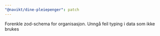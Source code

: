```yaml
---
"@navikt/dine-pleiepenger": patch
---
```


Forenkle zod-schema for organisasjon. Unngå feil typing i data som ikke brukes
